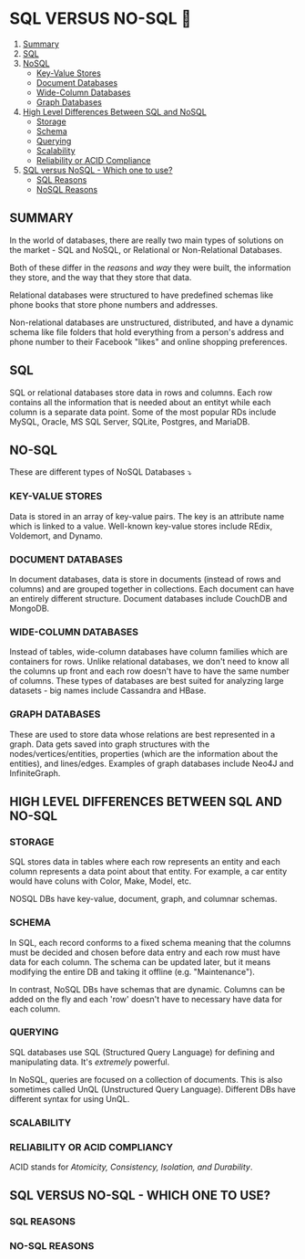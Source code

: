 # SQL VERSUS NO-SQL 💽

1. [Summary](#summary)
2. [SQL](#sql)
3. [NoSQL](#nosql)
   - [Key-Value Stores](#key-value-stores)
   - [Document Databases](#document-databases)
   - [Wide-Column Databases](#wide-column-databases)
   - [Graph Databases](#graph-databases)
4. [High Level Differences Between SQL and NoSQL](#high-level-differences-between-sql-and-no-sql)
   - [Storage](#storage)
   - [Schema](#schema)
   - [Querying](#querying)
   - [Scalability](#scalability)
   - [Reliability or ACID Compliance](#reliability-or-acid-compliance)
5. [SQL versus NoSQL - Which one to use?](#sql-versus-no-sql-which-one-to-use)
   - [SQL Reasons](#sql-reasons)
   - [NoSQL Reasons](#no-sql-reasons)

## SUMMARY

In the world of databases, there are really two main types of solutions on the market - SQL and NoSQL, or Relational or Non-Relational Databases.

Both of these differ in the _reasons_ and _way_ they were built, the information they store, and the way that they store that data.

Relational databases were structured to have predefined schemas like phone books that store phone numbers and addresses.

Non-relational databases are unstructured, distributed, and have a dynamic schema like file folders that hold everything from a person's address and phone number to their Facebook "likes" and online shopping preferences.

## SQL

SQL or relational databases store data in rows and columns. Each row contains all the information that is needed about an entityt while each column is a separate data point. Some of the most popular RDs include MySQL, Oracle, MS SQL Server, SQLite, Postgres, and MariaDB.

## NO-SQL

These are different types of NoSQL Databases ⤵️

### KEY-VALUE STORES

Data is stored in an array of key-value pairs. The key is an attribute name which is linked to a value. Well-known key-value stores include REdix, Voldemort, and Dynamo.

### DOCUMENT DATABASES

In document databases, data is store in documents (instead of rows and columns) and are grouped together in collections. Each document can have an entirely different structure. Document databases include CouchDB and MongoDB.

### WIDE-COLUMN DATABASES

Instead of tables, wide-column databases have column families which are containers for rows. Unlike relational databases, we don't need to know all the columns up front and each row doesn't have to have the same number of columns. These types of databases are best suited for analyzing large datasets - big names include Cassandra and HBase.

### GRAPH DATABASES

These are used to store data whose relations are best represented in a graph. Data gets saved into graph structures with the nodes/vertices/entities, properties (which are the information about the entities), and lines/edges. Examples of graph databases include Neo4J and InfiniteGraph.

## HIGH LEVEL DIFFERENCES BETWEEN SQL AND NO-SQL

### STORAGE

SQL stores data in tables where each row represents an entity and each column represents a data point about that entity. For example, a car entity would have coluns with Color, Make, Model, etc.

NOSQL DBs have key-value, document, graph, and columnar schemas.

### SCHEMA

In SQL, each record conforms to a fixed schema meaning that the columns must be decided and chosen before data entry and each row must have data for each column. The schema can be updated later, but it means modifying the entire DB and taking it offline (e.g. "Maintenance").

In contrast, NoSQL DBs have schemas that are dynamic. Columns can be added on the fly and each 'row' doesn't have to necessary have data for each column.

### QUERYING

SQL databases use SQL (Structured Query Language) for defining and manipulating data. It's _extremely_ powerful.

In NoSQL, queries are focused on a collection of documents. This is also sometimes called UnQL (Unstructured Query Language). Different DBs have different syntax for using UnQL.

### SCALABILITY

### RELIABILITY OR ACID COMPLIANCY

ACID stands for _Atomicity, Consistency, Isolation, and Durability_.

## SQL VERSUS NO-SQL - WHICH ONE TO USE?

### SQL REASONS

### NO-SQL REASONS
